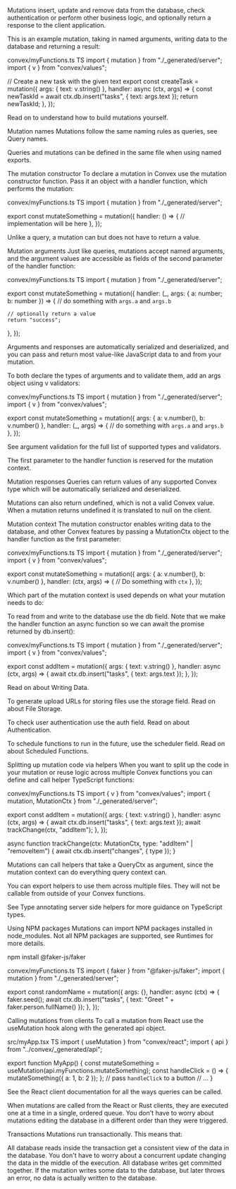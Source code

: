 Mutations insert, update and remove data from the database, check authentication or perform other business logic, and optionally return a response to the client application.

This is an example mutation, taking in named arguments, writing data to the database and returning a result:

convex/myFunctions.ts
TS
import { mutation } from "./_generated/server";
import { v } from "convex/values";

// Create a new task with the given text
export const createTask = mutation({
  args: { text: v.string() },
  handler: async (ctx, args) => {
    const newTaskId = await ctx.db.insert("tasks", { text: args.text });
    return newTaskId;
  },
});

Read on to understand how to build mutations yourself.

Mutation names
Mutations follow the same naming rules as queries, see Query names.

Queries and mutations can be defined in the same file when using named exports.

The mutation constructor
To declare a mutation in Convex use the mutation constructor function. Pass it an object with a handler function, which performs the mutation:

convex/myFunctions.ts
TS
import { mutation } from "./_generated/server";

export const mutateSomething = mutation({
  handler: () => {
    // implementation will be here
  },
});

Unlike a query, a mutation can but does not have to return a value.

Mutation arguments
Just like queries, mutations accept named arguments, and the argument values are accessible as fields of the second parameter of the handler function:

convex/myFunctions.ts
TS
import { mutation } from "./_generated/server";

export const mutateSomething = mutation({
  handler: (_, args: { a: number; b: number }) => {
    // do something with `args.a` and `args.b`

    // optionally return a value
    return "success";
  },
});

Arguments and responses are automatically serialized and deserialized, and you can pass and return most value-like JavaScript data to and from your mutation.

To both declare the types of arguments and to validate them, add an args object using v validators:

convex/myFunctions.ts
TS
import { mutation } from "./_generated/server";
import { v } from "convex/values";

export const mutateSomething = mutation({
  args: { a: v.number(), b: v.number() },
  handler: (_, args) => {
    // do something with `args.a` and `args.b`
  },
});

See argument validation for the full list of supported types and validators.

The first parameter to the handler function is reserved for the mutation context.

Mutation responses
Queries can return values of any supported Convex type which will be automatically serialized and deserialized.

Mutations can also return undefined, which is not a valid Convex value. When a mutation returns undefined it is translated to null on the client.

Mutation context
The mutation constructor enables writing data to the database, and other Convex features by passing a MutationCtx object to the handler function as the first parameter:

convex/myFunctions.ts
TS
import { mutation } from "./_generated/server";
import { v } from "convex/values";

export const mutateSomething = mutation({
  args: { a: v.number(), b: v.number() },
  handler: (ctx, args) => {
    // Do something with `ctx`
  },
});

Which part of the mutation context is used depends on what your mutation needs to do:

To read from and write to the database use the db field. Note that we make the handler function an async function so we can await the promise returned by db.insert():

convex/myFunctions.ts
TS
import { mutation } from "./_generated/server";
import { v } from "convex/values";

export const addItem = mutation({
  args: { text: v.string() },
  handler: async (ctx, args) => {
    await ctx.db.insert("tasks", { text: args.text });
  },
});

Read on about Writing Data.

To generate upload URLs for storing files use the storage field. Read on about File Storage.

To check user authentication use the auth field. Read on about Authentication.

To schedule functions to run in the future, use the scheduler field. Read on about Scheduled Functions.

Splitting up mutation code via helpers
When you want to split up the code in your mutation or reuse logic across multiple Convex functions you can define and call helper
TypeScript
functions:

convex/myFunctions.ts
TS
import { v } from "convex/values";
import { mutation, MutationCtx } from "./_generated/server";

export const addItem = mutation({
  args: { text: v.string() },
  handler: async (ctx, args) => {
    await ctx.db.insert("tasks", { text: args.text });
    await trackChange(ctx, "addItem");
  },
});

async function trackChange(ctx: MutationCtx, type: "addItem" | "removeItem") {
  await ctx.db.insert("changes", { type });
}

Mutations can call helpers that take a QueryCtx as argument, since the mutation context can do everything query context can.

You can export helpers to use them across multiple files. They will not be callable from outside of your Convex functions.

See Type annotating server side helpers for more guidance on TypeScript types.

Using NPM packages
Mutations can import NPM packages installed in node_modules. Not all NPM packages are supported, see Runtimes for more details.

npm install @faker-js/faker

convex/myFunctions.ts
TS
import { faker } from "@faker-js/faker";
import { mutation } from "./_generated/server";

export const randomName = mutation({
  args: {},
  handler: async (ctx) => {
    faker.seed();
    await ctx.db.insert("tasks", { text: "Greet " + faker.person.fullName() });
  },
});

Calling mutations from clients
To call a mutation from React use the useMutation hook along with the generated api object.

src/myApp.tsx
TS
import { useMutation } from "convex/react";
import { api } from "../convex/_generated/api";

export function MyApp() {
  const mutateSomething = useMutation(api.myFunctions.mutateSomething);
  const handleClick = () => {
    mutateSomething({ a: 1, b: 2 });
  };
  // pass `handleClick` to a button
  // ...
}

See the React client documentation for all the ways queries can be called.

When mutations are called from the React or Rust clients, they are executed one at a time in a single, ordered queue. You don't have to worry about mutations editing the database in a different order than they were triggered.

Transactions
Mutations run transactionally. This means that:

All database reads inside the transaction get a consistent view of the data in the database. You don't have to worry about a concurrent update changing the data in the middle of the execution.
All database writes get committed together. If the mutation writes some data to the database, but later throws an error, no data is actually written to the database.